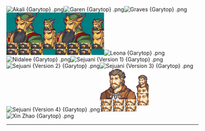 ![Akali {Garytop} .png](https://raw.githubusercontent.com/Klokinator/FE-Repo/main/Portrait%20Repository/Non-FE%20Properties/League%20of%20Legends/Akali%20%7BGarytop%7D%20.png "Akali {Garytop} .png")![Garen {Garytop} .png](https://raw.githubusercontent.com/Klokinator/FE-Repo/main/Portrait%20Repository/Non-FE%20Properties/League%20of%20Legends/Garen%20%7BGarytop%7D%20.png "Garen {Garytop} .png")![Graves  {Garytop} .png](https://raw.githubusercontent.com/Klokinator/FE-Repo/main/Portrait%20Repository/Non-FE%20Properties/League%20of%20Legends/Graves%20%20%7BGarytop%7D%20.png "Graves  {Garytop} .png")![Guan Yu {Different beard} {Tryndamere} {Garytop}.png](https://raw.githubusercontent.com/Klokinator/FE-Repo/main/Portrait%20Repository/Non-FE%20Properties/League%20of%20Legends/Guan%20Yu%20(Different%20beard)%20(Tryndamere)%20%7BGarytop%7D.png "Guan Yu {Different beard} {Tryndamere} {Garytop}.png")![Guan Yu {Tryndamere} {Garytop}.png](https://raw.githubusercontent.com/Klokinator/FE-Repo/main/Portrait%20Repository/Non-FE%20Properties/League%20of%20Legends/Guan%20Yu%20(Tryndamere)%20%7BGarytop%7D.png "Guan Yu {Tryndamere} {Garytop}.png")![Leona {Garytop} .png](https://raw.githubusercontent.com/Klokinator/FE-Repo/main/Portrait%20Repository/Non-FE%20Properties/League%20of%20Legends/Leona%20%7BGarytop%7D%20.png "Leona {Garytop} .png")![Nidalee  {Garytop} .png](https://raw.githubusercontent.com/Klokinator/FE-Repo/main/Portrait%20Repository/Non-FE%20Properties/League%20of%20Legends/Nidalee%20%20%7BGarytop%7D%20.png "Nidalee  {Garytop} .png")![Sejuani {Version 1} {Garytop} .png](https://raw.githubusercontent.com/Klokinator/FE-Repo/main/Portrait%20Repository/Non-FE%20Properties/League%20of%20Legends/Sejuani%20(Version%201)%20%7BGarytop%7D%20.png "Sejuani {Version 1} {Garytop} .png")![Sejuani {Version 2} {Garytop} .png](https://raw.githubusercontent.com/Klokinator/FE-Repo/main/Portrait%20Repository/Non-FE%20Properties/League%20of%20Legends/Sejuani%20(Version%202)%20%7BGarytop%7D%20.png "Sejuani {Version 2} {Garytop} .png")![Sejuani {Version 3} {Garytop} .png](https://raw.githubusercontent.com/Klokinator/FE-Repo/main/Portrait%20Repository/Non-FE%20Properties/League%20of%20Legends/Sejuani%20(Version%203)%20%7BGarytop%7D%20.png "Sejuani {Version 3} {Garytop} .png")![Sejuani {Version 4} {Garytop} .png](https://raw.githubusercontent.com/Klokinator/FE-Repo/main/Portrait%20Repository/Non-FE%20Properties/League%20of%20Legends/Sejuani%20(Version%204)%20%7BGarytop%7D%20.png "Sejuani {Version 4} {Garytop} .png")![Vander {Devisian Nights}.png](https://raw.githubusercontent.com/Klokinator/FE-Repo/main/Portrait%20Repository/Non-FE%20Properties/League%20of%20Legends/Vander%20%7BDevisian%20Nights%7D.png "Vander {Devisian Nights}.png")![Xin Zhao {Garytop} .png](https://raw.githubusercontent.com/Klokinator/FE-Repo/main/Portrait%20Repository/Non-FE%20Properties/League%20of%20Legends/Xin%20Zhao%20%7BGarytop%7D%20.png "Xin Zhao {Garytop} .png")



----

